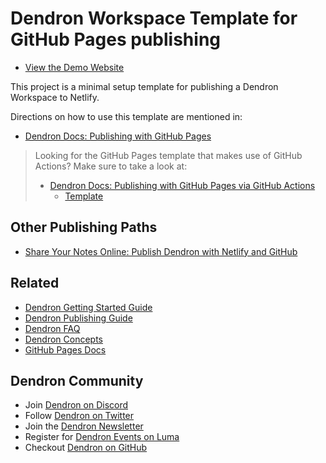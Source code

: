 # Dendron Workspace Template for GitHub Pages publishing

- [View the Demo Website](https://dendronhq.github.io/template.publish.github/)

This project is a minimal setup template for publishing a Dendron Workspace to Netlify.

Directions on how to use this template are mentioned in:
- [Dendron Docs: Publishing with GitHub Pages](https://wiki.dendron.so/notes/yg3EL1x9fEe4NMqxUC3jP/)

> Looking for the GitHub Pages template that makes use of GitHub Actions? Make sure to take a look at:
> - [Dendron Docs: Publishing with GitHub Pages via GitHub Actions](https://wiki.dendron.so/notes/FnK2ws6w1uaS1YzBUY3BR/)
>   - [Template](https://github.com/dendronhq/template.publish.github-action)

## Other Publishing Paths

- [Share Your Notes Online: Publish Dendron with Netlify and GitHub](https://blog.dendron.so/notes/7h7zZkjF4Yqz8XSrHS1je)

## Related

* [Dendron Getting Started Guide](https://wiki.dendron.so/notes/678c77d9-ef2c-4537-97b5-64556d6337f1/)
* [Dendron Publishing Guide](https://wiki.dendron.so/notes/4ushYTDoX0TYQ1FDtGQSg/)
* [Dendron FAQ](https://wiki.dendron.so/notes/683740e3-70ce-4a47-a1f4-1f140e80b558/)
* [Dendron Concepts](https://wiki.dendron.so/notes/c6fd6bc4-7f75-4cbb-8f34-f7b99bfe2d50/)
* [GitHub Pages Docs](https://docs.github.com/en/pages)

## Dendron Community

* Join [Dendron on Discord](https://link.dendron.so/discord)
* Follow [Dendron on Twitter](https://link.dendron.so/twitter)
* Join the [Dendron Newsletter](https://link.dendron.so/newsletter)
* Register for [Dendron Events on Luma](https://link.dendron.so/luma)
* Checkout [Dendron on GitHub](https://link.dendron.so/github)